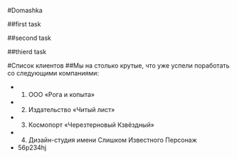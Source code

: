 #Domashka

##first task

##second task

##thierd task

#Список клиентов
##Мы на столько крутые, что уже успели поработать со следующими компаниями:

+   1.  ООО «Рога и копыта»
+   2.  Издательство «Читый лист»
+   3.  Космопорт «Черезтерновый Кзвёздный»
+   4.  Дизайн-студия имени Слишком Известного Персонаж
+   56p234hj
   
    
    